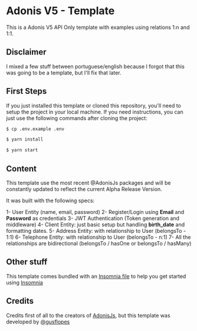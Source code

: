 # Adonis V5 - Template
This is a Adonis V5 API Only template with examples using relations 1:n and 1:1.

## Disclaimer
I mixed a few stuff between portuguese/english because I forgot that this was going to be a template, but I'll fix that later.

## First Steps
If you just installed this template or cloned this repository, you'll need to setup the project in your local machine. If you need instructions, you can just use the following commands after cloning the project:

```bash
$ cp .env.example .env

$ yarn install

$ yarn start
```

## Content
This template use the most recent @AdonisJs packages and will be constantly updated to reflect the current Alpha Release Version.

It was built with the following specs:

1- User Entity (name, email, password)
2- Register/Login using **Email** and **Password** as credentials
3- JWT Authentication (Token generation and middleware)
4- Client Entity: just basic setup but handling **birth_date** and formatting dates.
5- Address Entity: with relationship to User (belongsTo - 1:1)
6- Telephone Entity: with relationship to User (belongsTo - n:1)
7- All the relationships are bidirectional (belongsTo / hasOne or belongsTo / hasMany)

## Other stuff
This template comes bundled with an [Insomnia file](https://github.com/gusflopes/adonis-v5/blob/master/insomnia.json) to help you get started using [Insomnia](https://insomnia.rest/download/)

## Credits
Credits first of all to the creators of [AdonisJs](https://github.com/adonisjs), but this template was developed by [@gusflopes](https://github.com/gusflopes)

